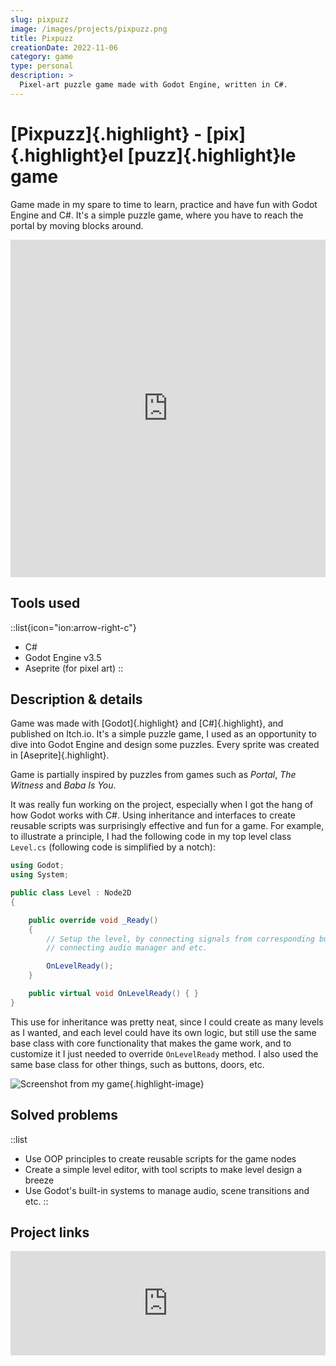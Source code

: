 ```yaml
---
slug: pixpuzz
image: /images/projects/pixpuzz.png
title: Pixpuzz
creationDate: 2022-11-06
category: game
type: personal
description: >
  Pixel-art puzzle game made with Godot Engine, written in C#.
---
```


# [Pixpuzz]{.highlight} - [pix]{.highlight}el [puzz]{.highlight}le game

Game made in my spare to time to learn, practice and have fun with Godot Engine and C#. It's a simple puzzle game, where you have to reach the portal by moving blocks around.

<iframe src="https://itch.io/embed-upload/6789138?color=315e83" allowfullscreen="" width="100%" height="540" frameborder="0"><a href="https://lexpeartha.itch.io/pixpuzz">Play Pixpuzz on itch.io</a></iframe>

## Tools used

::list{icon="ion:arrow-right-c"}
- C#
- Godot Engine v3.5
- Aseprite (for pixel art)
::

## Description & details

Game was made with [Godot]{.highlight} and [C#]{.highlight}, and published on Itch.io. It's a simple puzzle game, I used as an opportunity to dive into Godot Engine and design some puzzles. Every sprite was created in [Aseprite]{.highlight}.

Game is partially inspired by puzzles from games such as *Portal*, *The Witness* and *Baba Is You*.

It was really fun working on the project, especially when I got the hang of how Godot works with C#. Using inheritance and interfaces to create reusable scripts was surprisingly effective and fun for a game. For example, to illustrate a principle, I had the following code in my top level class `Level.cs` (following code is simplified by a notch):

```csharp
using Godot;
using System;

public class Level : Node2D
{

    public override void _Ready()
    {
        // Setup the level, by connecting signals from corresponding buttons and doors,
        // connecting audio manager and etc.

        OnLevelReady();
    }

    public virtual void OnLevelReady() { }
}
```

This use for inheritance was pretty neat, since I could create as many levels as I wanted, and each level could have its own logic, but still use the same base class with core functionality that makes the game work, and to customize it I just needed to override `OnLevelReady` method. I also used the same base class for other things, such as buttons, doors, etc.

![Screenshot from my game](/images/projects/pixpuzz.png){.highlight-image}

## Solved problems

::list
- Use OOP principles to create reusable scripts for the game nodes
- Create a simple level editor, with tool scripts to make level design a breeze
- Use Godot's built-in systems to manage audio, scene transitions and etc.
::

## Project links

<iframe src="https://itch.io/embed/1526603?bg_color=3b7599&amp;fg_color=1c3859&amp;link_color=cf8033&amp;border_color=1c3859" width="100%" height="167" frameborder="0"><a href="https://lexpeartha.itch.io/pixpuzz">Pixpuzz by Lexpeartha</a></iframe>